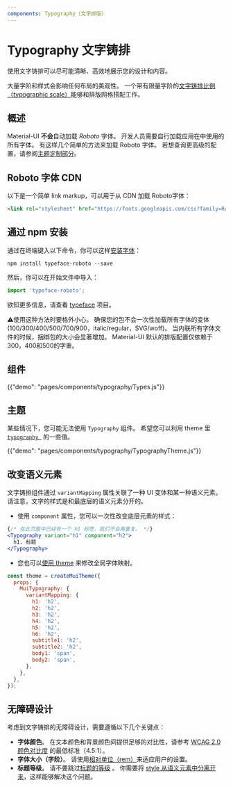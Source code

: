 ```yaml
---
components: Typography（文字排版）
---
```


# Typography 文字铸排

<p class="description">使用文字铸排可以尽可能清晰、高效地展示您的设计和内容。</p>

大量字阶和样式会影响任何布局的美观性。 一个带有限量字阶的[文字铸排比例（typographic scale）](https://material.io/design/typography/#type-scale)能够和排版网格搭配工作。

## 概述

Material-UI **不会**自动加载 *Roboto* 字体。 开发人员需要自行加载应用在中使用的所有字体。 有这样几个简单的方法来加载 Roboto 字体。 若想查询更高级的配置，请参阅[主题定制部分](/customization/typography/)。

## Roboto 字体 CDN

以下是一个简单 link markup，可以用于从 CDN 加载 Roboto字体：

```html
<link rel="stylesheet" href="https://fonts.googleapis.com/css?family=Roboto:300,400,500,700&display=swap" />
```

## 通过 npm 安装

通过在终端键入以下命令，你可以这样[安装字体](https://www.npmjs.com/package/typeface-roboto)：

`npm install typeface-roboto --save`

然后，你可以在开始文件中导入：

```js
import 'typeface-roboto';
```

欲知更多信息，请查看 [typeface](https://github.com/KyleAMathews/typefaces/tree/master/packages/roboto) 项目。

⚠️使用这种方法时要格外小心。 确保您的包不会一次性加载所有字体的变体 (100/300/400/500/700/900，italic/regular，SVG/woff)。 当内联所有字体文件的时候，捆绑包的大小会显著增加。 Material-UI 默认的排版配置仅依赖于300，400和500的字重。

## 组件

{{"demo": "pages/components/typography/Types.js"}}

## 主题

某些情况下，您可能无法使用 `Typography` 组件。 希望您可以利用 theme 里 [`typography `](/customization/default-theme/?expand-path=$.typography) 的一些值。

{{"demo": "pages/components/typography/TypographyTheme.js"}}

## 改变语义元素

文字铸排组件通过 `variantMapping` 属性关联了一种 UI 变体和某一种语义元素。 请注意，文字的样式是和最底层的语义元素分开的。

- 使用 `component` 属性，您可以一次性改变底层元素的样式：

```jsx
{/* 在此页面中已经有一个 h1 标签，我们不会再重复。 */}
<Typography variant="h1" component="h2">
  h1. 标题
</Typography>
```

- 您也可以[使用 theme](/customization/globals/#default-props) 来修改全局字体映射。

```js
const theme = createMuiTheme({
  props: {
    MuiTypography: {
      variantMapping: {
        h1: 'h2',
        h2: 'h2',
        h3: 'h2',
        h4: 'h2',
        h5: 'h2',
        h6: 'h2',
        subtitle1: 'h2',
        subtitle2: 'h2',
        body1: 'span',
        body2: 'span',
      },
    },
  },
});
```

## 无障碍设计

考虑到文字铸排的无障碍设计，需要遵循以下几个关键点：

- **字体颜色**。 在文本颜色和背景颜色间提供足够的对比性，请参考 [WCAG 2.0 颜色对比度](https://www.w3.org/TR/UNDERSTANDING-WCAG20/visual-audio-contrast-contrast.html) 的最低标准（4.5:1）。
- **字体大小（字阶）**。 请使用[相对单位（rem）](/customization/typography/#font-size)来适应用户的设置。
- **标题等级**。 请不要跳过[标题的等级](https://www.w3.org/WAI/tutorials/page-structure/headings/) 。 你需要将 [ style 从语义元素中分离开来](#changing-the-semantic-element)，这样能够解决这个问题。